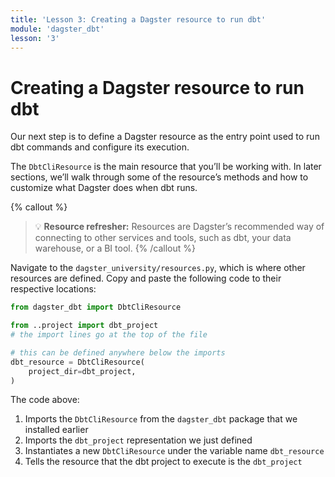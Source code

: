 ```yaml
---
title: 'Lesson 3: Creating a Dagster resource to run dbt'
module: 'dagster_dbt'
lesson: '3'
---
```


# Creating a Dagster resource to run dbt

Our next step is to define a Dagster resource as the entry point used to run dbt commands and configure its execution.

The `DbtCliResource` is the main resource that you’ll be working with. In later sections, we’ll walk through some of the resource’s methods and how to customize what Dagster does when dbt runs.

{% callout %}

> 💡 **Resource refresher:** Resources are Dagster’s recommended way of connecting to other services and tools, such as dbt, your data warehouse, or a BI tool.
> {% /callout %}

Navigate to the `dagster_university/resources.py`, which is where other resources are defined. Copy and paste the following code to their respective locations:

```python
from dagster_dbt import DbtCliResource

from ..project import dbt_project
# the import lines go at the top of the file

# this can be defined anywhere below the imports
dbt_resource = DbtCliResource(
    project_dir=dbt_project,
)
```

The code above:

1. Imports the `DbtCliResource` from the `dagster_dbt` package that we installed earlier
2. Imports the `dbt_project` representation we just defined
3. Instantiates a new `DbtCliResource` under the variable name `dbt_resource`
4. Tells the resource that the dbt project to execute is the `dbt_project`
